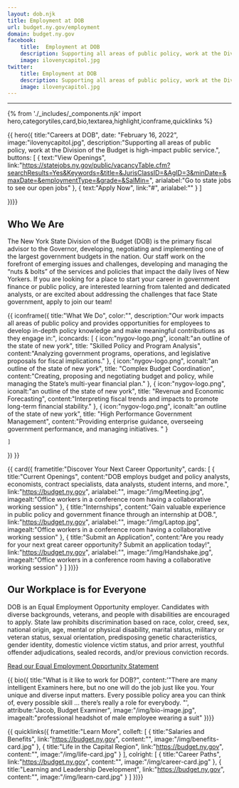 ```yaml
---
layout: dob.njk
title: Employment at DOB
url: budget.ny.gov/employment
domain: budget.ny.gov
facebook:
    title:  Employment at DOB
    description: Supporting all areas of public policy, work at the Division of the Budget is high-impact public service
    image: ilovenycapitol.jpg
twitter:
    title: Employment at DOB
    description: Supporting all areas of public policy, work at the Division of the Budget is high-impact public service
    image: ilovenycapitol.jpg
---
```

---
{% from './_includes/_components.njk' import hero,categorytiles,card,bio,textarea,highlight,iconframe,quicklinks  %}
                   
{{ hero({ 
    title:"Careers at DOB",
    date: "February 16, 2022",
    image:"ilovenycapitol.jpg",
    description:"Supporting all areas of public policy, work at the Division of the Budget is high-impact public service.",
    buttons: [
        {
            text:"View Openings",
            link:"https://statejobs.ny.gov/public/vacancyTable.cfm?searchResults=Yes&Keywords=&title=&JurisClassID=&AgID=3&minDate=&maxDate=&employmentType=&grade=&SalMin=",
            arialabel:"Go to state jobs to see our open jobs"
        },
        {
            text:"Apply Now",
            link:"#",
            arialabel:""
        }
    ]

})}}

<section class="nysds-textarea my-14 w-11/12 max-w-7xl flex flex-col justify-center m-auto">
<!-- frame heading -->
<h2 class="nysds-text-36 font-extrabold text-center mb-4 w-full text-black">Who We Are</h2>
<p>The New York State Division of the Budget (DOB) is the primary fiscal advisor to the Governor, developing, negotiating and implementing one of the largest government budgets in the nation. Our staff work on the forefront of emerging issues and challenges, developing and managing the “nuts & bolts” of the services and policies that impact the daily lives of New Yorkers. If you are looking for a place to start your career in government finance or public policy, are interested learning from talented and dedicated analysts, or are excited about addressing the challenges that face State government, apply to join our team!</p>
</section>

{{ iconframe({
    title:"What We Do",
    color:"",
    description:"Our work impacts all areas of public policy and provides opportunities for employees to develop in-depth policy knowledge and make meaningful contributions as they engage in:",
    iconcards: [
        {
            icon:"nygov-logo.png",
            iconalt:"an outline of the state of new york",
            title: "Skilled Policy and Program Analysis",
            content:"Analyzing government programs, operations, and legislative proposals for fiscal implications."
        },
        {
            icon:"nygov-logo.png",
            iconalt:"an outline of the state of new york",
            title: "Complex Budget Coordination",
            content:"Creating, proposing and negotiating budget and policy, while managing the
State’s multi-year financial plan."
        },
        {
            icon:"nygov-logo.png",
            iconalt:"an outline of the state of new york",
            title: "Revenue and Economic Forecasting",
            content:"Interpreting fiscal trends and impacts to promote long-term financial stability."
        },
        {
            icon:"nygov-logo.png",
            iconalt:"an outline of the state of new york",
            title: "High Performance Government Management",
            content:"Providing enterprise guidance, overseeing government performance, and managing initiatives.  "
        }

    ]
})
}}






{{ card({ 
    frametitle:"Discover Your Next Career Opportunity",
    cards: [
        {
           title:"Current Openings",
           content:"DOB employs budget and policy analysts, economists, contract specialists, data analysts, student interns, and more.",
           link:"https://budget.ny.gov",
           arialabel:"",
           image:"/img/Meeting.jpg",
           imagealt:"Office workers in a conference room having a collaborative working session"
        },
        {
           title:"Internships",
           content:"Gain valuable experience in public policy and government finance through an internship at DOB.",
           link:"https://budget.ny.gov",
           arialabel:"",
           image:"/img/Laptop.jpg",
           imagealt:"Office workers in a conference room having a collaborative working session"
        },
        {
           title:"Submit an Application",
           content:"Are you ready for your next great career opportunity? Submit an application today!",
           link:"https://budget.ny.gov",
           arialabel:"",
           image:"/img/Handshake.jpg",
           imagealt:"Office workers in a conference room having a collaborative working session"
        }
    ]
})}}


<section class="nysds-textarea my-14 w-11/12 max-w-7xl flex flex-col justify-center m-auto">
<!-- frame heading -->
<h2 class="nysds-text-36 font-extrabold text-center mb-4 w-full text-black">Our Workplace is for Everyone</h2>
<p>DOB is an Equal Employment Opportunity employer. Candidates with diverse backgrounds, veterans, and people with disabilities are encouraged to apply. State law prohibits discrimination based on race, color, creed, sex, national origin, age, mental or physical disability, marital status, military or veteran status, sexual orientation, predisposing genetic characteristics, gender identity, domestic violence victim status, and prior arrest, youthful offender adjudications, sealed records, and/or previous conviction records.</p>
<a class="nysds-exclude uppercase bg-admin-first visited:!text-white m-auto !no-underline hover:bg-black hover:!underline focus:bg-black focus:!underline my-4 p-4 rounded-xl !text-white text-center w-2/3 md:w-1/3 lg:w-1/4" href="https://budget.ny.gov">Read our Equal Employment Opportunity Statement</a>  
</section>


{{ bio({
    title:"What is it like to work for DOB?",
    content:'"There are many intelligent Examiners here, but no one will do the job just like you. Your unique and diverse input matters. Every possible policy area you can think of, every possible skill … there’s really a role for everybody. "',
    attribute:"Jacob, Budget Examiner",
    image:"/img/bio-image.jpg",
    imagealt:"professional headshot of male employee wearing a suit"
})}}


{{ quicklinks({ 
    frametitle:"Learn More",
    colleft: [
        {
            title:"Salaries and Benefits",
            link:"https://budget.ny.gov",
            content:"",
            image:"/img/benefits-card.jpg"
        },
        {
            title:"Life in the Capital Region",
            link:"https://budget.ny.gov",
            content:"",
            image:"/img/life-card.jpg"
        }
    ],
    colright: [
        {
            title:"Career Paths",
            link:"https://budget.ny.gov",
            content:"",
            image:"/img/career-card.jpg"
        },
        {
            title:"Learning and Leadership Development",
            link:"https://budget.ny.gov",
            content:"",
            image:"/img/learn-card.jpg"
        }
    ]
})}}